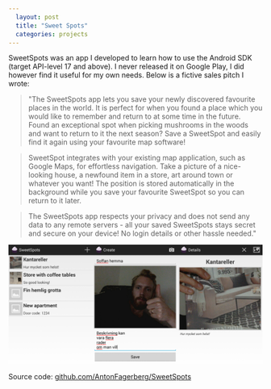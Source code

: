 ```yaml
---
  layout: post
  title: "Sweet Spots"
  categories: projects
---
```


SweetSpots was an app I developed to learn how to use the Android SDK (target API-level 17 and above). I never released it on Google Play, I did however find it useful for my own needs. Below is a fictive sales pitch I wrote:

>"The SweetSpots app lets you save your newly discovered favourite places in the world. It is perfect for when you found a place which you would like to remember and return to at some time in the future. Found an exceptional spot when picking mushrooms in the woods and want to return to it the next season? Save a SweetSpot and easily find it again using your favourite map software!

>SweetSpot integrates with your existing map application, such as Google Maps, for effortless navigation. Take a picture of a nice-looking house, a newfound item in a store, art around town or whatever you want! The position is stored automatically in the background while you save your favourite SweetSpot so you can return to it later.

>The SweetSpots app respects your privacy and does not send any data to any remote servers - all your saved SweetSpots stays secret and secure on your device! No login details or other hassle needed."

![screenshot](/images/projects/sweetspots.jpg)

Source code: [github.com/AntonFagerberg/SweetSpots](https://github.com/AntonFagerberg/SweetSpots)
